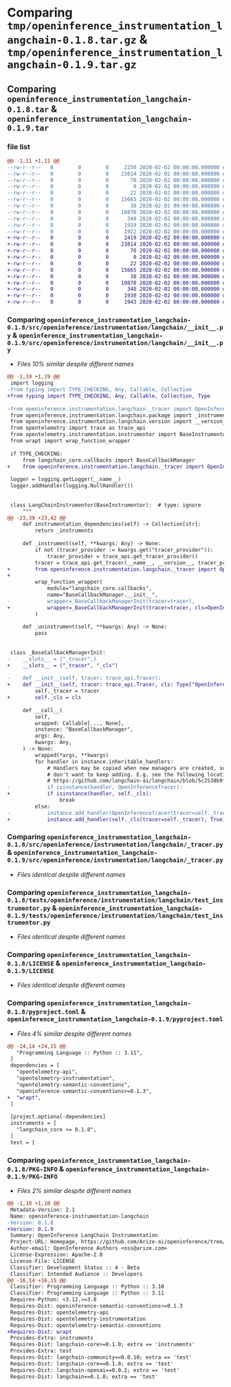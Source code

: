 # Comparing `tmp/openinference_instrumentation_langchain-0.1.8.tar.gz` & `tmp/openinference_instrumentation_langchain-0.1.9.tar.gz`

## Comparing `openinference_instrumentation_langchain-0.1.8.tar` & `openinference_instrumentation_langchain-0.1.9.tar`

### file list

```diff
@@ -1,11 +1,11 @@
--rw-r--r--   0        0        0     2250 2020-02-02 00:00:00.000000 openinference_instrumentation_langchain-0.1.8/src/openinference/instrumentation/langchain/__init__.py
--rw-r--r--   0        0        0    23814 2020-02-02 00:00:00.000000 openinference_instrumentation_langchain-0.1.8/src/openinference/instrumentation/langchain/_tracer.py
--rw-r--r--   0        0        0       70 2020-02-02 00:00:00.000000 openinference_instrumentation_langchain-0.1.8/src/openinference/instrumentation/langchain/package.py
--rw-r--r--   0        0        0        0 2020-02-02 00:00:00.000000 openinference_instrumentation_langchain-0.1.8/src/openinference/instrumentation/langchain/py.typed
--rw-r--r--   0        0        0       22 2020-02-02 00:00:00.000000 openinference_instrumentation_langchain-0.1.8/src/openinference/instrumentation/langchain/version.py
--rw-r--r--   0        0        0    15665 2020-02-02 00:00:00.000000 openinference_instrumentation_langchain-0.1.8/tests/openinference/instrumentation/langchain/test_instrumentor.py
--rw-r--r--   0        0        0       38 2020-02-02 00:00:00.000000 openinference_instrumentation_langchain-0.1.8/.gitignore
--rw-r--r--   0        0        0    10870 2020-02-02 00:00:00.000000 openinference_instrumentation_langchain-0.1.8/LICENSE
--rw-r--r--   0        0        0      348 2020-02-02 00:00:00.000000 openinference_instrumentation_langchain-0.1.8/README.rst
--rw-r--r--   0        0        0     1919 2020-02-02 00:00:00.000000 openinference_instrumentation_langchain-0.1.8/pyproject.toml
--rw-r--r--   0        0        0     1922 2020-02-02 00:00:00.000000 openinference_instrumentation_langchain-0.1.8/PKG-INFO
+-rw-r--r--   0        0        0     2419 2020-02-02 00:00:00.000000 openinference_instrumentation_langchain-0.1.9/src/openinference/instrumentation/langchain/__init__.py
+-rw-r--r--   0        0        0    23814 2020-02-02 00:00:00.000000 openinference_instrumentation_langchain-0.1.9/src/openinference/instrumentation/langchain/_tracer.py
+-rw-r--r--   0        0        0       70 2020-02-02 00:00:00.000000 openinference_instrumentation_langchain-0.1.9/src/openinference/instrumentation/langchain/package.py
+-rw-r--r--   0        0        0        0 2020-02-02 00:00:00.000000 openinference_instrumentation_langchain-0.1.9/src/openinference/instrumentation/langchain/py.typed
+-rw-r--r--   0        0        0       22 2020-02-02 00:00:00.000000 openinference_instrumentation_langchain-0.1.9/src/openinference/instrumentation/langchain/version.py
+-rw-r--r--   0        0        0    15665 2020-02-02 00:00:00.000000 openinference_instrumentation_langchain-0.1.9/tests/openinference/instrumentation/langchain/test_instrumentor.py
+-rw-r--r--   0        0        0       38 2020-02-02 00:00:00.000000 openinference_instrumentation_langchain-0.1.9/.gitignore
+-rw-r--r--   0        0        0    10870 2020-02-02 00:00:00.000000 openinference_instrumentation_langchain-0.1.9/LICENSE
+-rw-r--r--   0        0        0      348 2020-02-02 00:00:00.000000 openinference_instrumentation_langchain-0.1.9/README.rst
+-rw-r--r--   0        0        0     1930 2020-02-02 00:00:00.000000 openinference_instrumentation_langchain-0.1.9/pyproject.toml
+-rw-r--r--   0        0        0     1943 2020-02-02 00:00:00.000000 openinference_instrumentation_langchain-0.1.9/PKG-INFO
```

### Comparing `openinference_instrumentation_langchain-0.1.8/src/openinference/instrumentation/langchain/__init__.py` & `openinference_instrumentation_langchain-0.1.9/src/openinference/instrumentation/langchain/__init__.py`

 * *Files 10% similar despite different names*

```diff
@@ -1,19 +1,19 @@
 import logging
-from typing import TYPE_CHECKING, Any, Callable, Collection
+from typing import TYPE_CHECKING, Any, Callable, Collection, Type
 
-from openinference.instrumentation.langchain._tracer import OpenInferenceTracer
 from openinference.instrumentation.langchain.package import _instruments
 from openinference.instrumentation.langchain.version import __version__
 from opentelemetry import trace as trace_api
 from opentelemetry.instrumentation.instrumentor import BaseInstrumentor  # type: ignore
 from wrapt import wrap_function_wrapper
 
 if TYPE_CHECKING:
     from langchain_core.callbacks import BaseCallbackManager
+    from openinference.instrumentation.langchain._tracer import OpenInferenceTracer
 
 logger = logging.getLogger(__name__)
 logger.addHandler(logging.NullHandler())
 
 
 class LangChainInstrumentor(BaseInstrumentor):  # type: ignore
     """
@@ -23,39 +23,42 @@
     def instrumentation_dependencies(self) -> Collection[str]:
         return _instruments
 
     def _instrument(self, **kwargs: Any) -> None:
         if not (tracer_provider := kwargs.get("tracer_provider")):
             tracer_provider = trace_api.get_tracer_provider()
         tracer = trace_api.get_tracer(__name__, __version__, tracer_provider)
+        from openinference.instrumentation.langchain._tracer import OpenInferenceTracer
+
         wrap_function_wrapper(
             module="langchain_core.callbacks",
             name="BaseCallbackManager.__init__",
-            wrapper=_BaseCallbackManagerInit(tracer=tracer),
+            wrapper=_BaseCallbackManagerInit(tracer=tracer, cls=OpenInferenceTracer),
         )
 
     def _uninstrument(self, **kwargs: Any) -> None:
         pass
 
 
 class _BaseCallbackManagerInit:
-    __slots__ = ("_tracer",)
+    __slots__ = ("_tracer", "_cls")
 
-    def __init__(self, tracer: trace_api.Tracer):
+    def __init__(self, tracer: trace_api.Tracer, cls: Type["OpenInferenceTracer"]):
         self._tracer = tracer
+        self._cls = cls
 
     def __call__(
         self,
         wrapped: Callable[..., None],
         instance: "BaseCallbackManager",
         args: Any,
         kwargs: Any,
     ) -> None:
         wrapped(*args, **kwargs)
         for handler in instance.inheritable_handlers:
             # Handlers may be copied when new managers are created, so we
             # don't want to keep adding. E.g. see the following location.
             # https://github.com/langchain-ai/langchain/blob/5c2538b9f7fb64afed2a918b621d9d8681c7ae32/libs/core/langchain_core/callbacks/manager.py#L1876  # noqa: E501
-            if isinstance(handler, OpenInferenceTracer):
+            if isinstance(handler, self._cls):
                 break
         else:
-            instance.add_handler(OpenInferenceTracer(tracer=self._tracer), True)
+            instance.add_handler(self._cls(tracer=self._tracer), True)
```

### Comparing `openinference_instrumentation_langchain-0.1.8/src/openinference/instrumentation/langchain/_tracer.py` & `openinference_instrumentation_langchain-0.1.9/src/openinference/instrumentation/langchain/_tracer.py`

 * *Files identical despite different names*

### Comparing `openinference_instrumentation_langchain-0.1.8/tests/openinference/instrumentation/langchain/test_instrumentor.py` & `openinference_instrumentation_langchain-0.1.9/tests/openinference/instrumentation/langchain/test_instrumentor.py`

 * *Files identical despite different names*

### Comparing `openinference_instrumentation_langchain-0.1.8/LICENSE` & `openinference_instrumentation_langchain-0.1.9/LICENSE`

 * *Files identical despite different names*

### Comparing `openinference_instrumentation_langchain-0.1.8/pyproject.toml` & `openinference_instrumentation_langchain-0.1.9/pyproject.toml`

 * *Files 4% similar despite different names*

```diff
@@ -24,14 +24,15 @@
   "Programming Language :: Python :: 3.11",
 ]
 dependencies = [
   "opentelemetry-api",
   "opentelemetry-instrumentation",
   "opentelemetry-semantic-conventions",
   "openinference-semantic-conventions>=0.1.3",
+  "wrapt",
 ]
 
 [project.optional-dependencies]
 instruments = [
   "langchain_core >= 0.1.0",
 ]
 test = [
```

### Comparing `openinference_instrumentation_langchain-0.1.8/PKG-INFO` & `openinference_instrumentation_langchain-0.1.9/PKG-INFO`

 * *Files 2% similar despite different names*

```diff
@@ -1,10 +1,10 @@
 Metadata-Version: 2.1
 Name: openinference-instrumentation-langchain
-Version: 0.1.8
+Version: 0.1.9
 Summary: OpenInference LangChain Instrumentation
 Project-URL: Homepage, https://github.com/Arize-ai/openinference/tree/main/python/instrumentation/openinference-instrumentation-langchain
 Author-email: OpenInference Authors <oss@arize.com>
 License-Expression: Apache-2.0
 License-File: LICENSE
 Classifier: Development Status :: 4 - Beta
 Classifier: Intended Audience :: Developers
@@ -16,14 +16,15 @@
 Classifier: Programming Language :: Python :: 3.10
 Classifier: Programming Language :: Python :: 3.11
 Requires-Python: <3.12,>=3.8
 Requires-Dist: openinference-semantic-conventions>=0.1.3
 Requires-Dist: opentelemetry-api
 Requires-Dist: opentelemetry-instrumentation
 Requires-Dist: opentelemetry-semantic-conventions
+Requires-Dist: wrapt
 Provides-Extra: instruments
 Requires-Dist: langchain-core>=0.1.0; extra == 'instruments'
 Provides-Extra: test
 Requires-Dist: langchain-community==0.0.10; extra == 'test'
 Requires-Dist: langchain-core==0.1.8; extra == 'test'
 Requires-Dist: langchain-openai==0.0.2; extra == 'test'
 Requires-Dist: langchain==0.1.0; extra == 'test'
```

